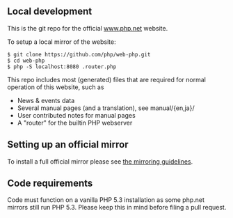 ## Local development

This is the git repo for the official www.php.net website.

To setup a local mirror of the website:

    $ git clone https://github.com/php/web-php.git
	$ cd web-php
	$ php -S localhost:8080 .router.php


This repo includes most (generated) files that are required for normal
operation of this website, such as

 - News & events data
 - Several manual pages (and a translation), see manual/{en,ja}/
 - User contributed notes for manual pages
 - A "router" for the builtin PHP webserver


## Setting up an official mirror

To install a full official mirror please see [the mirroring guidelines](https://www.php.net/mirroring).

## Code requirements

Code must function on a vanilla PHP 5.3 installation as some php.net mirrors still run PHP 5.3.
Please keep this in mind before filing a pull request.
